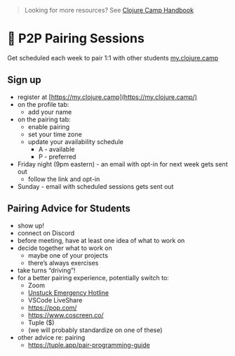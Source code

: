> Looking for more resources? See [Clojure Camp Handbook](README.md)

# 👥 P2P Pairing Sessions

Get scheduled each week to pair 1:1 with other students
[my.clojure.camp](https://my.clojure.camp)

## Sign up

- register at [https://my.clojure.camp](https://my.clojure.camp/)
- on the profile tab:
  - add your name
- on the pairing tab:
  - enable pairing
  - set your time zone
  - update your availability schedule
    - A - available
    - P - preferred
- Friday night (9pm eastern) - an email with opt-in for next week gets sent out
  - follow the link and opt-in
- Sunday - email with scheduled sessions gets sent out

## Pairing Advice for Students

- show up!
- connect on Discord
- before meeting, have at least one idea of what to work on
- decide together what to work on
  - maybe one of your projects
  - there’s always exercises
- take turns “driving”!
- for a better pairing experience, potentially switch to:
  - Zoom
  - [Unstuck Emergency Hotline](unstuck.md)
  - VSCode LiveShare
  - https://pop.com/
  - https://www.coscreen.co/
  - Tuple ($)
  - (we will probably standardize on one of these)
- other advice re: pairing
  - https://tuple.app/pair-programming-guide
